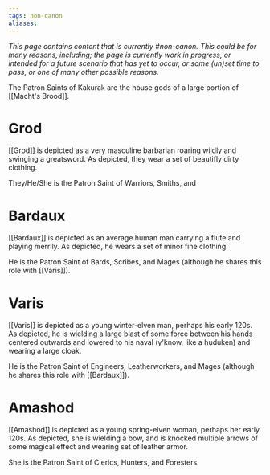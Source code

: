 ```yaml
---
tags: non-canon
aliases:
---
```


*This page contains content that is currently #non-canon. This could be for many reasons, including; the page is currently work in progress, or intended for a future scenario that has yet to occur, or some (un)set time to pass, or one of many other possible reasons.*

The Patron Saints of Kakurak are the house gods of a large portion of [[Macht's Brood]].

# Grod
[[Grod]] is depicted as a very masculine barbarian roaring wildly and swinging a greatsword. As depicted, they wear a set of beautifly dirty clothing.

They/He/She is the Patron Saint of Warriors, Smiths, and 

# Bardaux
[[Bardaux]] is depicted as an average human man carrying a flute and playing merrily. As depicted, he wears a set of minor fine clothing.

He is the Patron Saint of Bards, Scribes, and Mages (although he shares this role with [[Varis]]).

# Varis
[[Varis]] is depicted as a young winter-elven man, perhaps his early 120s. As depicted, he is wielding a large blast of some force between his hands centered outwards and lowered to his naval (y'know, like a huduken) and wearing a large cloak.

He is the Patron Saint of Engineers, Leatherworkers, and Mages (although he shares this role with [[Bardaux]]).

# Amashod
[[Amashod]] is depicted as a young spring-elven woman, perhaps her early 120s. As depicted, she is wielding a bow, and is knocked multiple arrows of some magical effect and wearing set of leather armor.

She is the Patron Saint of Clerics, Hunters, and Foresters.